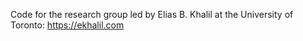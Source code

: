 Code for the research group led by Elias B. Khalil at the University of Toronto: https://ekhalil.com
